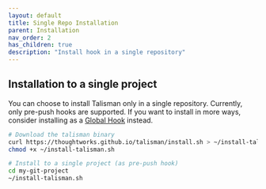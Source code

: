 ```yaml
---
layout: default
title: Single Repo Installation
parent: Installation
nav_order: 2
has_children: true
description: "Install hook in a single repository" 
---
```


## Installation to a single project

You can choose to install Talisman only in a single repository. Currently, only pre-push hooks are supported.
If you want to install in more ways, consider installing as a [Global Hook](/talisman/docs/installation/global-hook.html) instead.

```bash
# Download the talisman binary
curl https://thoughtworks.github.io/talisman/install.sh > ~/install-talisman.sh
chmod +x ~/install-talisman.sh
```

```bash
# Install to a single project (as pre-push hook)
cd my-git-project
~/install-talisman.sh
```

